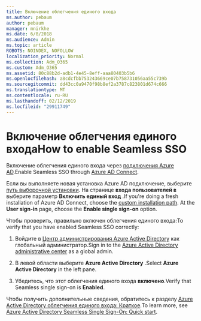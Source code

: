 ```yaml
---
title: Включение облегчения единого входа
ms.author: pebaum
author: pebaum
manager: mnirkhe
ms.date: 6/8/2018
ms.audience: Admin
ms.topic: article
ROBOTS: NOINDEX, NOFOLLOW
localization_priority: Normal
ms.collection: Adm_O365
ms.custom: Adm_O365
ms.assetid: 80c88b2d-adb1-4e45-8eff-aaa80403b5b6
ms.openlocfilehash: a8cdcfbb753243669ce07b758731056aa55c739b
ms.sourcegitcommit: dd43cc0a9470f98b8ef2a3787c823801d674c666
ms.translationtype: MT
ms.contentlocale: ru-RU
ms.lasthandoff: 02/12/2019
ms.locfileid: "29911749"
---
```

# <a name="how-to-enable-seamless-sso"></a><span data-ttu-id="7a8d0-102">Включение облегчения единого входа</span><span class="sxs-lookup"><span data-stu-id="7a8d0-102">How to enable Seamless SSO</span></span>

<span data-ttu-id="7a8d0-103">Включение облегчения единого входа через [подключения Azure AD](https://docs.microsoft.com/azure/active-directory/connect/active-directory-aadconnect).</span><span class="sxs-lookup"><span data-stu-id="7a8d0-103">Enable Seamless SSO through [Azure AD Connect](https://docs.microsoft.com/azure/active-directory/connect/active-directory-aadconnect).</span></span>
  
<span data-ttu-id="7a8d0-p101">Если вы выполняете новая установка Azure AD подключение, выберите [путь выборочной установки](https://docs.microsoft.com/azure/active-directory/connect/active-directory-aadconnect-get-started-custom). На странице **входа пользователей в** выберите параметр **Включить единый вход** .</span><span class="sxs-lookup"><span data-stu-id="7a8d0-p101">If you're doing a fresh installation of Azure AD Connect, choose the [custom installation path](https://docs.microsoft.com/azure/active-directory/connect/active-directory-aadconnect-get-started-custom). At the **User sign-in** page, choose the **Enable single sign-on** option.</span></span> 
  
<span data-ttu-id="7a8d0-106">Чтобы проверить, правильно включен облегчения единого входа:</span><span class="sxs-lookup"><span data-stu-id="7a8d0-106">To verify that you have enabled Seamless SSO correctly:</span></span>
  
1. <span data-ttu-id="7a8d0-107">Войдите в [Центр администрирования Azure Active Directory](https://aad.portal.azure.com) как глобальный администратор.</span><span class="sxs-lookup"><span data-stu-id="7a8d0-107">Sign in to the [Azure Active Directory administrative center](https://aad.portal.azure.com) as a global admin.</span></span> 
    
2. <span data-ttu-id="7a8d0-108">В левой области выберите **Azure Active Directory** .</span><span class="sxs-lookup"><span data-stu-id="7a8d0-108">Select **Azure Active Directory** in the left pane.</span></span> 
    
3. <span data-ttu-id="7a8d0-109">Убедитесь, что этот облегчения единого входа **включено**.</span><span class="sxs-lookup"><span data-stu-id="7a8d0-109">Verify that Seamless single sign-on is **Enabled**.</span></span>
    
<span data-ttu-id="7a8d0-110">Чтобы получить дополнительные сведения, обратитесь к разделу [Azure Active Directory облегчения единого входа: Краткое](https://docs.microsoft.com/azure/active-directory/connect/active-directory-aadconnect-sso-quick-start).</span><span class="sxs-lookup"><span data-stu-id="7a8d0-110">To learn more, see [Azure Active Directory Seamless Single Sign-On: Quick start](https://docs.microsoft.com/azure/active-directory/connect/active-directory-aadconnect-sso-quick-start).</span></span>
  

